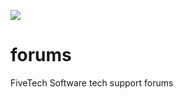 [![](https://bitbucket.org/fivetech/screenshots/downloads/fivetech_logo.gif)](http://www.fivetechsoft.com "FiveTech Software")

# forums
FiveTech Software tech support forums
